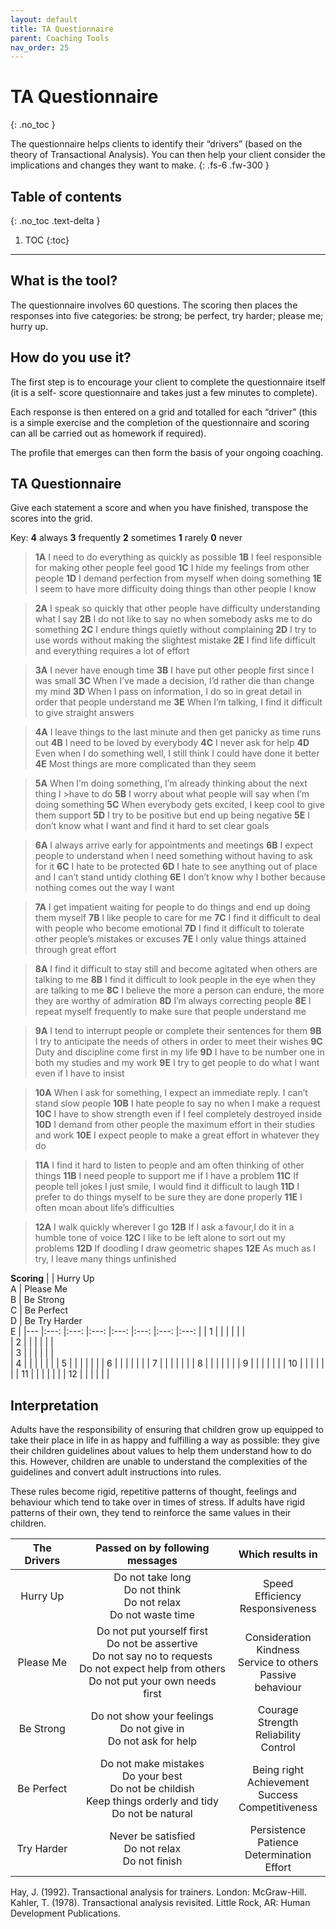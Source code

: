 ```yaml
---
layout: default
title: TA Questionnaire
parent: Coaching Tools
nav_order: 25
---
```


# TA Questionnaire
{: .no_toc }

The questionnaire helps clients to identify their “drivers” (based on the theory of Transactional Analysis). You can then help your client consider the implications and changes they want to make.
{: .fs-6 .fw-300 }

## Table of contents
{: .no_toc .text-delta }

1. TOC
{:toc}

---

## What is the tool?

The questionnaire involves 60 questions. The scoring then places the responses into five categories: be strong; be perfect, try harder; please me; hurry up.

## How do you use it?

The first step is to encourage your client to complete the questionnaire itself (it is a self- score questionnaire and takes just a few minutes to complete).

Each response is then entered on a grid and totalled for each “driver” (this is a simple exercise and the completion of the questionnaire and scoring can all be carried out as homework if required).

The profile that emerges can then form the basis of your ongoing coaching.

## TA Questionnaire
Give each statement a score and when you have finished, transpose the scores into the grid.

Key:
**4** always
**3** frequently
**2** sometimes
**1** rarely
**0** never

> **1A** I need to do everything as quickly as possible
> **1B** I feel responsible for making other people feel good
> **1C** I hide my feelings from other people
> **1D** I demand perfection from myself when doing something
> **1E** I seem to have more difficulty doing things than other people I know

> **2A** I speak so quickly that other people have difficulty understanding what I say
> **2B** I do not like to say no when somebody asks me to do something
> **2C** I endure things quietly without complaining
> **2D** I try to use words without making the slightest mistake
> **2E** I find life difficult and everything requires a lot of effort

> **3A** I never have enough time
> **3B** I have put other people first since I was small
> **3C** When I’ve made a decision, I’d rather die than change my mind
> **3D** When I pass on information, I do so in great detail in order that people understand me
> **3E** When I’m talking, I find it difficult to give straight answers

> **4A** I leave things to the last minute and then get panicky as time runs out
> **4B** I need to be loved by everybody
> **4C** I never ask for help
> **4D** Even when I do something well, I still think I could have done it better
> **4E** Most things are more complicated than they seem

> **5A** When I’m doing something, I’m already thinking about the next thing I >have to do
> **5B** I worry about what people will say when I’m doing something
> **5C** When everybody gets excited, I keep cool to give them support
> **5D** I try to be positive but end up being negative
> **5E** I don’t know what I want and find it hard to set clear goals

> **6A** I always arrive early for appointments and meetings
> **6B** I expect people to understand when I need something without having to ask for it
> **6C** I hate to be protected
> **6D** I hate to see anything out of place and I can’t stand untidy clothing
> **6E** I don’t know why I bother because nothing comes out the way I want

> **7A** I get impatient waiting for people to do things and end up doing them myself
> **7B** I like people to care for me
> **7C** I find it difficult to deal with people who become emotional
> **7D** I find it difficult to tolerate other people’s mistakes or excuses
> **7E** I only value things attained through great effort

> **8A** I find it difficult to stay still and become agitated when others are talking to me
> **8B** I find it difficult to look people in the eye when they are talking to me
> **8C** I believe the more a person can endure, the more they are worthy of admiration
> **8D** I’m always correcting people
> **8E** I repeat myself frequently to make sure that people understand me

> **9A** I tend to interrupt people or complete their sentences for them
> **9B** I try to anticipate the needs of others in order to meet their wishes
> **9C** Duty and discipline come first in my life
> **9D** I have to be number one in both my studies and my work
> **9E** I try to get people to do what I want even if I have to insist

> **10A** When I ask for something, I expect an immediate reply. I can’t stand slow people
> **10B** I hate people to say no when I make a request
> **10C** I have to show strength even if I feel completely destroyed inside
> **10D** I demand from other people the maximum effort in their studies and work
> **10E** I expect people to make a great effort in whatever they do

> **11A** I find it hard to listen to people and am often thinking of other things
> **11B** I need people to support me if I have a problem
> **11C** If people tell jokes I just smile, I would find it difficult to laugh
> **11D** I prefer to do things myself to be sure they are done properly
> **11E** I often moan about life’s difficulties

> **12A** I walk quickly wherever I go
> **12B** If I ask a favour,I do it in a humble tone of voice
> **12C** I like to be left alone to sort out my problems
> **12D** If doodling I draw geometric shapes
> **12E** As much as I try, I leave many things unfinished

**Scoring**
|  	| Hurry Up<br>A 	| Please Me<br>B 	| Be Strong<br>C 	| Be Perfect<br>D 	| Be Try Harder<br>E  	|
|---	|:---:	|:---:	|:---:	|:---:	|:---:	|:---:	|:---:	|
| 1 	|  	|  	|  	|  	|  	|  	
| 2 	|  	|  	|  	|  	|  	|  	
| 3 	|  	|  	|  	|  	|  	|  	
| 4	|  	|  	|  	|  	|  	|
| 5 	|  	|  	|  	|  	|  	|
| 6 	|  	|  	|  	|  	|  	|
| 7 	|  	|  	|  	|  	|  	|
| 8 	|  	|  	|  	|  	|  	|
| 9 	|  	|  	|  	|  	|  	|
| 10 	|  	|  	|  	|  	|  	|
| 11 	|  	|  	|  	|  	|  	|
| 12 	|  	|  	|  	|  	|  	|

## Interpretation

Adults have the responsibility of ensuring that children grow up equipped to take their place in life in as happy and fulfilling a way as possible: they give their children guidelines about values to help them understand how to do this. However, children are unable to understand the complexities of the guidelines and convert adult instructions into rules.

These rules become rigid, repetitive patterns of thought, feelings and behaviour which tend to take over in times of stress. If adults have rigid patterns of their own, they tend to reinforce the same values in their children.

| The Drivers 	| Passed on by following messages 	| Which results in 	|
|:---:	|:---:	|:---:	|
| Hurry Up 	| Do not take long<br>Do not think<br>Do not relax<br>Do not waste time 	| Speed<br>Efficiency<br>Responsiveness 	|
| Please Me 	| Do not put yourself first<br>Do not be assertive<br>Do not say no to requests<br>Do not expect help from others<br>Do not put your own needs first 	| Consideration<br>Kindness<br>Service to others<br>Passive behaviour 	|
| Be Strong 	| Do not show your feelings<br>Do not give in<br>Do not ask for help 	| Courage<br>Strength<br>Reliability<br>Control 	|
| Be Perfect 	| Do not make mistakes<br>Do your best<br>Do not be childish<br>Keep things orderly and tidy<br>Do not be natural 	| Being right<br>Achievement<br>Success<br>Competitiveness 	|
| Try Harder 	| Never be satisfied<br>Do not relax<br>Do not finish 	| Persistence<br>Patience<br>Determination<br>Effort 	|

Hay, J. (1992). Transactional analysis for trainers. London: McGraw-Hill. Kahler, T. (1978). Transactional analysis revisited. Little Rock, AR: Human Development
Publications.

